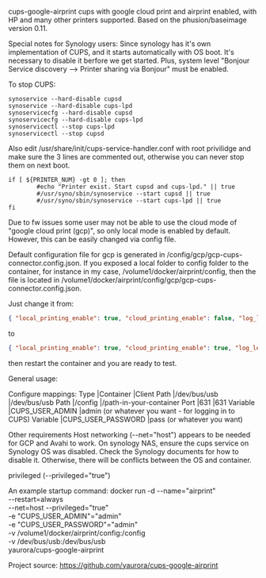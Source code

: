 cups-google-airprint
cups with google cloud print and airprint enabled, with HP and many other printers supported. 
Based on the phusion/baseimage version 0.11.

Special notes for Synology users:
Since synology has it's own implementation of CUPS, and it starts automatically with OS boot. It's necessary to disable it berfore we get started. Plus, system level "Bonjour Service discovery --> Printer sharing via Bonjour" must be enabled.

To stop CUPS:
```shell
synoservice --hard-disable cupsd
synoservice --hard-disable cups-lpd
synoservicecfg --hard-disable cupsd
synoservicecfg --hard-disable cups-lpd
synoservicectl --stop cups-lpd
synoservicectl --stop cupsd
```

Also edit /usr/share/init/cups-service-handler.conf with root privilidge and make sure the 3 lines are commented out, otherwise you can never stop them on next boot.
```shell
if [ ${PRINTER_NUM} -gt 0 ]; then
        #echo "Printer exist. Start cupsd and cups-lpd." || true
        #/usr/syno/sbin/synoservice --start cupsd || true
        #/usr/syno/sbin/synoservice --start cups-lpd || true
fi
```

Due to fw issues some user may not be able to use the cloud mode of "google cloud print (gcp)", so only local mode is enabled by default. However, this can be easily changed via config file.

Default configuration file for gcp is generated in /config/gcp/gcp-cups-connector.config.json. If you exposed a local folder to config folder to the container, for instance in my case, /volume1/docker/airprint/config, then the file is located in /volume1/docker/airprint/config/gcp/gcp-cups-connector.config.json.

Just change it from:
```json
{ "local_printing_enable": true, "cloud_printing_enable": false, "log_level": "INFO", "log_file_name": "/tmp/cloud-print-connector" }
```
to
```json
{ "local_printing_enable": true, "cloud_printing_enable": true, "log_level": "INFO", "log_file_name": "/tmp/cloud-print-connector" }
```
then restart the container and you are ready to test.

General usage:

Configure mappings: Type |Container |Client Path |/dev/bus/usb |/dev/bus/usb Path |/config |/path-in-your-container Port |631 |631 Variable |CUPS_USER_ADMIN |admin (or whatever you want - for logging in to CUPS) Variable |CUPS_USER_PASSWORD |pass (or whatever you want)

Other requirements Host networking (--net="host") appears to be needed for GCP and Avahi to work. On synology NAS, ensure the cups service on Synology OS was disabled. Check the Synology documents for how to disable it. Otherwise, there will be conflicts between the OS and container.

privileged (--privileged="true")

An example startup command: 
docker run -d --name="airprint" \
--restart=always \
--net=host --privileged="true" \
-e "CUPS_USER_ADMIN"="admin" \
-e "CUPS_USER_PASSWORD"="admin" \
-v /volume1/docker/airprint/config:/config \
-v /dev/bus/usb:/dev/bus/usb \
yaurora/cups-google-airprint


Project source: https://github.com/yaurora/cups-google-airprint

